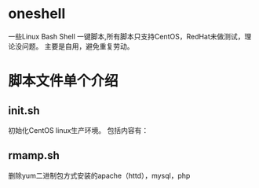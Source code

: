 oneshell
========

一些Linux Bash Shell 一键脚本,所有脚本只支持CentOS，RedHat未做测试，理论没问题。
主要是自用，避免重复劳动。


脚本文件单个介绍
========

init.sh
--------
初始化CentOS linux生产环境。
包括内容有：

rmamp.sh
--------
删除yum二进制包方式安装的apache（httd），mysql，php

